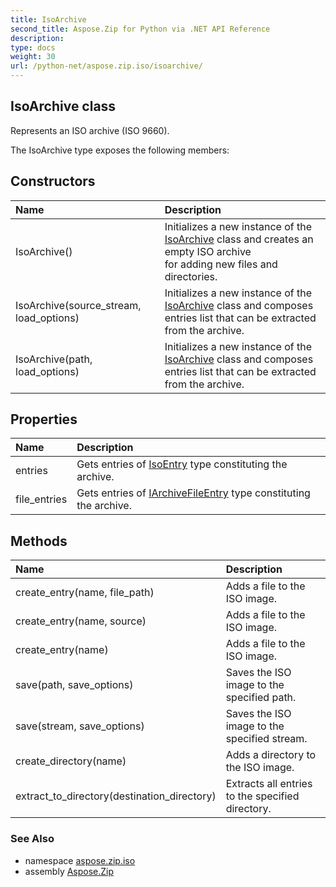 ```yaml
---
title: IsoArchive
second_title: Aspose.Zip for Python via .NET API Reference
description: 
type: docs
weight: 30
url: /python-net/aspose.zip.iso/isoarchive/
---
```


## IsoArchive class

Represents an ISO archive (ISO 9660).

The IsoArchive type exposes the following members:
## Constructors
| Name | Description |
| :- | :- |
|IsoArchive()|Initializes a new instance of the [IsoArchive](/zip/python-net/aspose.zip.iso/isoarchive/) class and creates an empty ISO archive<br/>             for adding new files and directories.|
|IsoArchive(source_stream, load_options)|Initializes a new instance of the [IsoArchive](/zip/python-net/aspose.zip.iso/isoarchive/) class and composes entries list that can be extracted from the archive.|
|IsoArchive(path, load_options)|Initializes a new instance of the [IsoArchive](/zip/python-net/aspose.zip.iso/isoarchive/) class and composes entries list that can be extracted from the archive.|
## Properties
| Name | Description |
| :- | :- |
|entries|Gets entries of [IsoEntry](/zip/python-net/aspose.zip.iso/isoentry/) type constituting the archive.|
|file_entries|Gets entries of [IArchiveFileEntry](/zip/python-net/aspose.zip/iarchivefileentry/) type constituting the archive.|
## Methods
| Name | Description |
| :- | :- |
|create_entry(name, file_path)|Adds a file to the ISO image.|
|create_entry(name, source)|Adds a file to the ISO image.|
|create_entry(name)|Adds a file to the ISO image.|
|save(path, save_options)|Saves the ISO image to the specified path.|
|save(stream, save_options)|Saves the ISO image to the specified stream.|
|create_directory(name)|Adds a directory to the ISO image.|
|extract_to_directory(destination_directory)|Extracts all entries to the specified directory.|

### See Also

* namespace [aspose.zip.iso](/zip/python-net/aspose.zip.iso/)
* assembly [Aspose.Zip](/zip/python-net/)

